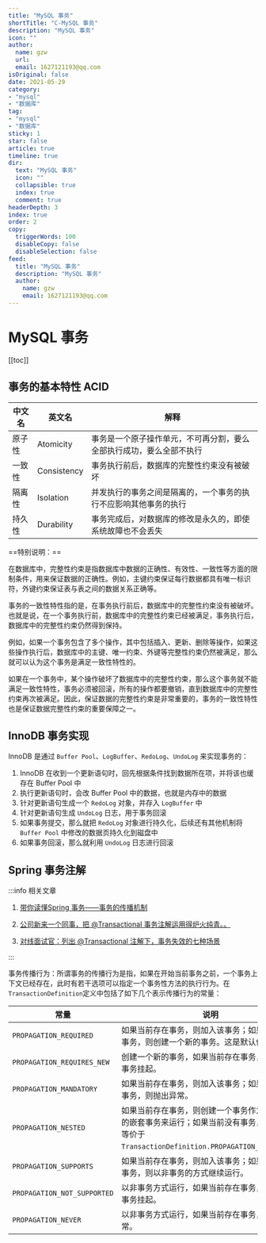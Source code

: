 ```yaml
---
title: "MySQL 事务"
shortTitle: "C-MySQL 事务"
description: "MySQL 事务"
icon: ""
author: 
  name: gzw
  url: 
  email: 1627121193@qq.com
isOriginal: false
date: 2021-05-29
category: 
- "mysql"
- "数据库"
tag:
- "mysql"
- "数据库"
sticky: 1
star: false
article: true
timeline: true
dir:
  text: "MySQL 事务"
  icon: ""
  collapsible: true
  index: true
  comment: true
headerDepth: 3
index: true
order: 2
copy:
  triggerWords: 100
  disableCopy: false
  disableSelection: false
feed:
  title: "MySQL 事务"
  description: "MySQL 事务"
  author:
    name: gzw
    email: 1627121193@qq.com
---
```






# MySQL 事务

[[toc]]

## 事务的基本特性 ACID

| 中文名 | 英文名      | 解释                                                         |
| ------ | ----------- | ------------------------------------------------------------ |
| 原子性 | Atomicity   | 事务是一个原子操作单元，不可再分割，要么全部执行成功，要么全部不执行 |
| 一致性 | Consistency | 事务执行前后，数据库的完整性约束没有被破坏                   |
| 隔离性 | Isolation   | 并发执行的事务之间是隔离的，一个事务的执行不应影响其他事务的执行 |
| 持久性 | Durability  | 事务完成后，对数据库的修改是永久的，即使系统故障也不会丢失   |

==特别说明：==

在数据库中，完整性约束是指数据库中数据的正确性、有效性、一致性等方面的限制条件，用来保证数据的正确性。例如，主键约束保证每行数据都具有唯一标识符，外键约束保证表与表之间的数据关系正确等。

事务的一致性特性指的是，在事务执行前后，数据库中的完整性约束没有被破坏。也就是说，在一个事务执行前，数据库中的完整性约束已经被满足，事务执行后，数据库中的完整性约束仍然得到保持。

例如，如果一个事务包含了多个操作，其中包括插入、更新、删除等操作，如果这些操作执行后，数据库中的主键、唯一约束、外键等完整性约束仍然被满足，那么就可以认为这个事务是满足一致性特性的。

如果在一个事务中，某个操作破坏了数据库中的完整性约束，那么这个事务就不能满足一致性特性，事务必须被回滚，所有的操作都要撤销，直到数据库中的完整性约束再次被满足。因此，保证数据的完整性约束是非常重要的，事务的一致性特性也是保证数据完整性约束的重要保障之一。





## InnoDB 事务实现

InnoDB 是通过 `Buffer Pool`、`LogBuffer`、`RedoLog`、`UndoLog` 来实现事务的：

1. InnoDB 在收到一个更新语句时，回先根据条件找到数据所在项，并将该也缓存在 Buffer Pool 中
2. 执行更新语句时，会改 Buffer Pool 中的数据，也就是内存中的数据
3. 针对更新语句生成一个 `RedoLog` 对象，并存入 `LogBuffer` 中
4. 针对更新语句生成 `UndoLog` 日志，用于事务回滚
5. 如果事务提交，那么就把 `RedoLog` 对象进行持久化，后续还有其他机制将 `Buffer Pool` 中修改的数据页持久化到磁盘中
6. 如果事务回滚，那么就利用 `UndoLog` 日志进行回滚





## Spring 事务注解

:::info 相关文章

1. [带你读懂Spring 事务——事务的传播机制](https://zhuanlan.zhihu.com/p/148504094)

2. [公司新来一个同事，把 @Transactional 事务注解运用得炉火纯青。。](https://mp.weixin.qq.com/s/LbyGTAiCmFy4esNdCJREJQ)
3. [对线面试官：列出 @Transactional 注解下，事务失效的七种场景](https://mp.weixin.qq.com/s/mdqVNmPfFphagrrB7EMegA)

:::

事务传播行为：所谓事务的传播行为是指，如果在开始当前事务之前，一个事务上下文已经存在，此时有若干选项可以指定一个事务性方法的执行行为。在`TransactionDefinition`定义中包括了如下几个表示传播行为的常量：

| 常量                        | 说明                                                         |
| --------------------------- | ------------------------------------------------------------ |
| `PROPAGATION_REQUIRED`      | 如果当前存在事务，则加入该事务；如果当前没有事务，则创建一个新的事务。这是默认值。 |
| `PROPAGATION_REQUIRES_NEW`  | 创建一个新的事务，如果当前存在事务，则把当前事务挂起。       |
| `PROPAGATION_MANDATORY`     | 如果当前存在事务，则加入该事务；如果当前没有事务，则抛出异常。 |
| `PROPAGATION_NESTED`        | 如果当前存在事务，则创建一个事务作为当前事务的嵌套事务来运行；如果当前没有事务，则该取值等价于`TransactionDefinition.PROPAGATION_REQUIRED`。 |
| `PROPAGATION_SUPPORTS`      | 如果当前存在事务，则加入该事务；如果当前没有事务，则以非事务的方式继续运行。 |
| `PROPAGATION_NOT_SUPPORTED` | 以非事务方式运行，如果当前存在事务，则把当前事务挂起。       |
| `PROPAGATION_NEVER`         | 以非事务方式运行，如果当前存在事务，则抛出异常。             |

